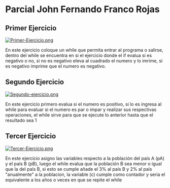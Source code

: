 # Parcial John Fernando Franco Rojas

## Primer Ejercicio
[![Primer-Ejercicio.png](https://i.postimg.cc/T1jCkqr7/Primer-Ejercicio.png)](https://postimg.cc/JHnN0XYZ)

En este ejercicio coloque un while que permita entrar al programa o salirse, dentro del while se encuentra en si el ejercicio donde el if evalua si es negativo o no, si no es negativo eleva al cuadrado el numero y lo imrime, si es negativo imprime que el numero es negativo.

## Segundo Ejercicio
[![Segundo-ejercicio.png](https://i.postimg.cc/zGk3JLks/Segundo-ejercicio.png)](https://postimg.cc/VJdzgkpg)

En este ejercicio primero evalua si el numero es positivo, si lo es ingresa al while para evaluar si el numero es par o impar y realizar sus respectivas operaciones, el while sirve para que se ejecute lo anterior hasta que el resultado sea 1

## Tercer Ejercicio

[![Tercer-Ejercicio.png](https://i.postimg.cc/2Sg9S68x/Tercer-Ejercicio.png)](https://postimg.cc/bZH96qnG)

En este ejercicio asigno las variables respecto a la población del país A (pA) y el país B (pB), luego el while evalua que la población B sea menor o igual que la del país B, si esto se cumple añade el 3% al país B y 2% al país "anualmente" a la poblacion, la variable (c) cumple como contador y seria el equivalente a los años o veces en que se repite el while
